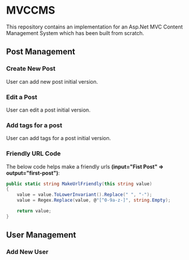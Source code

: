 # MVCCMS
This repository contains an implementation for an Asp.Net MVC Content Management System which has been built from scratch.
## Post Management
### Create New Post
User can add new post initial version.
### Edit a Post
User can edit a post initial version.
### Add tags for a post
User can add tags for a post initial version.
### Friendly URL Code
The below code helps make a friendly urls **(input="Fist Post" => output="first-post")**:
```C#
public static string MakeUrlFriendly(this string value)
{
	value = value.ToLowerInvariant().Replace(" ", "-");
	value = Regex.Replace(value, @"[^0-9a-z-]", string.Empty);

	return value;
}
```
## User Management
### Add New User
